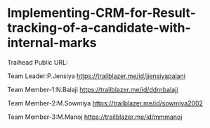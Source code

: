 # Implementing-CRM-for-Result-tracking-of-a-candidate-with-internal-marks

Traihead Public URL:

Team Leader:P.Jensiya
https://trailblazer.me/id/jjensiyapalani

Team Member-1:N.Balaji
https://trailblazer.me/id/ddrnbalaji

Team Member-2:M.Sowmiya
https://trailblazer.me/id/sowmiya2002

Team Member-3:M.Manoj
https://trailblazer.me/id/mmmanoj
